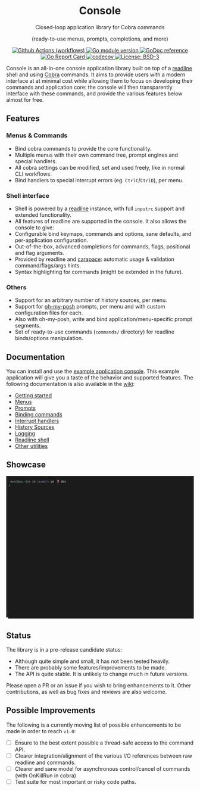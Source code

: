 
<div align="center">
  <br> <h1> Console </h1>

  <p>  Closed-loop application library for Cobra commands  </p>
  <p>  (ready-to-use menus, prompts, completions, and more)  </p>
</div>


<!-- Badges -->
<p align="center">
  <a href="https://github.com/reeflective/console/actions/workflows/go.yml">
    <img src="https://github.com/reeflective/console/actions/workflows/go.yml/badge.svg?branch=main"
      alt="Github Actions (workflows)" />
  </a>

  <a href="https://github.com/reeflective/console">
    <img src="https://img.shields.io/github/go-mod/go-version/reeflective/console.svg"
      alt="Go module version" />
  </a>

  <a href="https://pkg.go.dev/github.com/reeflective/console">
    <img src="https://img.shields.io/badge/godoc-reference-blue.svg"
      alt="GoDoc reference" />
  </a>

  <a href="https://goreportcard.com/report/github.com/reeflective/console">
    <img src="https://goreportcard.com/badge/github.com/reeflective/console"
      alt="Go Report Card" />
  </a>

  <a href="https://codecov.io/gh/reeflective/console">
    <img src="https://codecov.io/gh/reeflective/console/branch/main/graph/badge.svg"
      alt="codecov" />
  </a>

  <a href="https://opensource.org/licenses/BSD-3-Clause">
    <img src="https://img.shields.io/badge/License-BSD_3--Clause-blue.svg"
      alt="License: BSD-3" />
  </a>
</p>

Console is an all-in-one console application library built on top of a [readline](https://github.com/reeflective/readline) shell and using [Cobra](https://github.com/spf13/cobra) commands.
It aims to provide users with a modern interface at at minimal cost while allowing them to focus on developing
their commands and application core: the console will then transparently interface with these commands, and provide
the various features below almost for free.


## Features

### Menus & Commands
- Bind cobra commands to provide the core functionality.
- Multiple menus with their own command tree, prompt engines and special handlers.
- All cobra settings can be modified, set and used freely, like in normal CLI workflows.
- Bind handlers to special interrupt errors (eg. `CtrlC`/`CtrlD`), per menu.

### Shell interface
- Shell is powered by a [readline](https://github.com/reeflective/readline) instance, with full `inputrc` support and extended functionality.
- All features of readline are supported in the console. It also allows the console to give:
- Configurable bind keymaps, commands and options, sane defaults, and per-application configuration.
- Out-of-the-box, advanced completions for commands, flags, positional and flag arguments.
- Provided by readline and [carapace](https://github.com/carapace-sh/carapace): automatic usage & validation command/flags/args hints.
- Syntax highlighting for commands (might be extended in the future).

### Others
- Support for an arbitrary number of history sources, per menu.
- Support for [oh-my-posh](https://github.com/JanDeDobbeleer/oh-my-posh) prompts, per menu and with custom configuration files for each.
- Also with oh-my-posh, write and bind application/menu-specific prompt segments.
- Set of ready-to-use commands (`commands/` directory) for readline binds/options manipulation.


## Documentation

You can install and use the [example application console](https://github.com/reeflective/console/tree/main/example). This example application
will give you a taste of the behavior and supported features. The following documentation
is also available in the [wiki](https://github.com/reeflective/console/wiki):

* [Getting started](https://github.com/reeflective/console/wiki/Getting-Started)
* [Menus](https://github.com/reeflective/console/wiki/Menus)
* [Prompts](https://github.com/reeflective/console/wiki/Prompts)
* [Binding commands](https://github.com/reeflective/console/wiki/Binding-Commands)
* [Interrupt handlers](https://github.com/reeflective/console/wiki/Interrupt-Handlers)
* [History Sources](https://github.com/reeflective/console/wiki/History-Sources)
* [Logging](https://github.com/reeflective/console/wiki/Logging)
* [Readline shell](https://github.com/reeflective/readline/wiki)
* [Other utilities](https://github.com/reeflective/console/wiki/Other-Utililites)


## Showcase
![console](https://github.com/reeflective/console/blob/assets/console.gif)


## Status

The library is in a pre-release candidate status:
- Although quite simple and small, it has not been tested heavily.
- There are probably some features/improvements to be made.
- The API is quite stable. It is unlikely to change much in future versions.

Please open a PR or an issue if you wish to bring enhancements to it.
Other contributions, as well as bug fixes and reviews are also welcome.


## Possible Improvements

The following is a currently moving list of possible enhancements to be made in order to reach `v1.0`:
- [ ] Ensure to the best extent possible a thread-safe access to the command API.
- [ ] Clearer integration/alignment of the various I/O references between raw readline and commands.
- [ ] Clearer and sane model for asynchronous control/cancel of commands (with OnKillRun in cobra)
- [ ] Test suite for most important or risky code paths.

